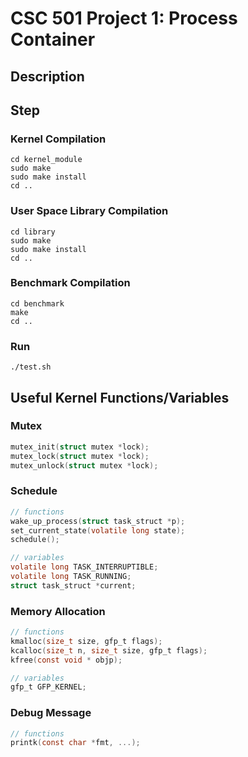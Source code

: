 # CSC 501 Project 1: Process Container

## Description


## Step
### Kernel Compilation
```shell
cd kernel_module
sudo make
sudo make install
cd ..
```

### User Space Library Compilation
```shell
cd library
sudo make
sudo make install
cd ..
```

### Benchmark Compilation
```shell
cd benchmark
make
cd ..
```

### Run
```shell
./test.sh
```

## Useful Kernel Functions/Variables
### Mutex
```c
mutex_init(struct mutex *lock);
mutex_lock(struct mutex *lock);
mutex_unlock(struct mutex *lock);
```

### Schedule
```c
// functions
wake_up_process(struct task_struct *p);
set_current_state(volatile long state);
schedule();

// variables
volatile long TASK_INTERRUPTIBLE;
volatile long TASK_RUNNING;
struct task_struct *current;
```

### Memory Allocation
```c
// functions
kmalloc(size_t size, gfp_t flags);
kcalloc(size_t n, size_t size, gfp_t flags);
kfree(const void * objp);

// variables
gfp_t GFP_KERNEL;
```

### Debug Message
```c
// functions
printk(const char *fmt, ...);
```
